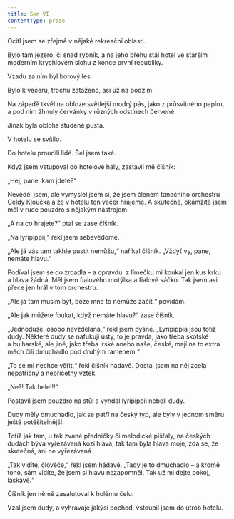 ```yaml
---
title: Sen VI
contentType: prose
---
```


Ocitl jsem se zřejmě v nějaké rekreační oblasti.

Bylo tam jezero, či snad rybník, a na jeho břehu stál hotel ve starším moderním krychlovém slohu z konce první republiky.

Vzadu za ním byl borový les.

Bylo k večeru, trochu zataženo, asi už na podzim.

Na západě tkvěl na obloze světlejší modrý pás, jako z prů­svitného papíru, a pod ním žhnuly červánky v různých odstínech červené.

Jinak byla obloha studeně pustá.

V hotelu se svítilo.

Do hotelu proudili lidé. Šel jsem také.

Když jsem vstupoval do hotelové haly, zastavil mě číšník:

„Hej, pane, kam jdete?“

Nevěděl jsem, ale vymyslel jsem si, že jsem členem tanečního orchestru Celdy Kloučka a že v hotelu ten večer hrajeme. A skutečně, okamžitě jsem měl v ruce pouzdro s nějakým nástrojem.

„A na co hrajete?“ ptal se zase číšník.

„Na lyripippii,“ řekl jsem sebevědomě.

„Ale já vás tam takhle pustit nemůžu,“ naříkal číšník. „Vždyť vy, pane, nemáte hlavu.“

Podíval jsem se do zrcadla – a opravdu: z límečku mi koukal jen kus krku a hlava žádná. Měl jsem fialového motýlka a fialové sáčko. Tak jsem asi přece jen hrál v tom orchestru.

„Ale já tam musím být, beze mne to nemůže začít,“ povídám.

„Ale jak můžete foukat, když nemáte hlavu?“ zase číšník.

„Jednoduše, osobo nevzdělaná,“ řekl jsem pyšně. „Lyri­pippia jsou totiž dudy. Některé dudy se nafukují ústy, to je pravda, jako třeba skotské a bulharské, ale jiné, jako třeba irské anebo naše, české, mají na to extra měch čili dmuchadlo pod druhým ramenem.“

„To se mi nechce věřit,“ řekl číšník hádavě. Dostal jsem na něj zcela nepatřičný a nepříčetný vztek.

„Ne?! Tak hele!!!“

Postavil jsem pouzdro na stůl a vyndal lyripippii neboli dudy.

Dudy měly dmuchadlo, jak se patří na český typ, ale byly v jednom směru ještě potěšitelnější.

Totiž jak tam, u tak zvané předničky či melodické píšťaly, na českých dudách bývá vyřezávaná kozí hlava, tak tam byla hlava moje, zdá se, že skutečná, ani ne vyřezávaná.

„Tak vidíte, člověče,“ řekl jsem hádavě. „Tady je to dmu­chadlo – a kromě toho, sám vidíte, že jsem si hlavu nezapomněl. Tak už mi dejte pokoj, laskavě.“

Číšník jen němě zasalutoval k holému čelu.

Vzal jsem dudy, a vyhrávaje jakýsi pochod, vstoupil jsem do útrob hotelu.
